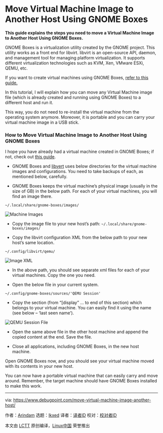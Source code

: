 [#]: subject: "Move Virtual Machine Image to Another Host Using GNOME Boxes"
[#]: via: "https://www.debugpoint.com/move-virtual-machine-image-another-host/"
[#]: author: "Arindam https://www.debugpoint.com/author/admin1/"
[#]: collector: "lkxed"
[#]: translator: "geekpi"
[#]: reviewer: " "
[#]: publisher: " "
[#]: url: " "

Move Virtual Machine Image to Another Host Using GNOME Boxes
======

**This guide explains the steps you need to move a Virtual Machine Image to Another Host Using GNOME Boxes.**

GNOME Boxes is a virtualization utility created by the GNOME project. This utility works as a front end for libvirt. libvirt is an open-source API, daemon, and management tool for managing platform virtualization. It supports different virtualization technologies such as KVM, Xen, VMware ESXi, QEMU, etc.

If you want to create virtual machines using GNOME Boxes, [refer to this guide.][1]

In this tutorial, I will explain how you can move any Virtual Machine image file (which is already created and running using GNOME Boxes) to a different host and run it.

This way, you do not need to re-install the virtual machine from the operating system anymore. Moreover, it is portable and you can carry your virtual machine image in a USB stick.

### How to Move Virtual Machine Image to Another Host Using GNOME Boxes

I hope you have already had a virtual machine created in GNOME Boxes; if not, check out [this guide][1].

- GNOME Boxes and [libvert][2] uses below directories for the virtual machine images and configurations. You need to take backups of each, as mentioned below, carefully.

- GNOME Boxes keeps the virtual machine’s physical image (usually in the size of GB) in the below path. For each of your virtual machines, you will find an image there.

```
~/.local/share/gnome-boxes/images/
```

![Machine Images][3]

- Copy the image file to your new host’s path: `~/.local/share/gnome-boxes/images/`

- Copy the libvirt configuration XML from the below path to your new host’s same location.

```
~/.config/libvirt/qemu/
```

![Image XML][4]

- In the above path, you should see separate xml files for each of your virtual machines. Copy the one you need.

- Open the below file in your current system.

```
~/.config/gnome-boxes/sources/'QEMU Session'
```

- Copy the section (from “[display” … to end of this section) which belongs to your virtual machine. You can easily find it using the name (see below – ‘last seen name’).

![QEMU Session File][5]

- Open the same above file in the other host machine and append the copied content at the end. Save the file.

- Close all applications, including GNOME Boxes, in the new host machine.

Open GNOME Boxes now, and you should see your virtual machine moved with its contents in your new host.

You can now have a portable virtual machine that can easily carry and move around. Remember, the target machine should have GNOME Boxes installed to make this work.

--------------------------------------------------------------------------------

via: https://www.debugpoint.com/move-virtual-machine-image-another-host/

作者：[Arindam][a]
选题：[lkxed][b]
译者：[译者ID](https://github.com/译者ID)
校对：[校对者ID](https://github.com/校对者ID)

本文由 [LCTT](https://github.com/LCTT/TranslateProject) 原创编译，[Linux中国](https://linux.cn/) 荣誉推出

[a]: https://www.debugpoint.com/author/admin1/
[b]: https://github.com/lkxed
[1]: https://www.debugpoint.com/2020/05/install-use-gnome-boxes/
[2]: https://libvirt.org/
[3]: https://www.debugpoint.com/wp-content/uploads/2020/06/Machine-Images.png
[4]: https://www.debugpoint.com/wp-content/uploads/2020/06/Image-XML.png
[5]: https://www.debugpoint.com/wp-content/uploads/2020/06/QEMU-Session-File.png
